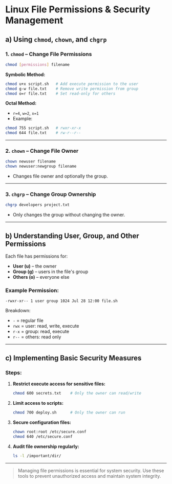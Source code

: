 # Linux File Permissions & Security Management

## a) Using `chmod`, `chown`, and `chgrp`

### 1. `chmod` – Change File Permissions
```bash
chmod [permissions] filename
```

**Symbolic Method:**
```bash
chmod u+x script.sh   # Add execute permission to the user
chmod g-w file.txt    # Remove write permission from group
chmod o=r file.txt    # Set read-only for others
```

**Octal Method:**
- `r=4`, `w=2`, `x=1`
- Example:
```bash
chmod 755 script.sh   # rwxr-xr-x
chmod 644 file.txt    # rw-r--r--
```

---

### 2. `chown` – Change File Owner
```bash
chown newuser filename
chown newuser:newgroup filename
```
- Changes file owner and optionally the group.

---

### 3. `chgrp` – Change Group Ownership
```bash
chgrp developers project.txt
```
- Only changes the group without changing the owner.

---

## b) Understanding User, Group, and Other Permissions

Each file has permissions for:
- **User (u)** – the owner
- **Group (g)** – users in the file's group
- **Others (o)** – everyone else

### Example Permission:
```
-rwxr-xr-- 1 user group 1024 Jul 28 12:00 file.sh
```

Breakdown:
- `-` = regular file
- `rwx` = user: read, write, execute
- `r-x` = group: read, execute
- `r--` = others: read only

---

## c) Implementing Basic Security Measures

### Steps:
1. **Restrict execute access for sensitive files:**
   ```bash
   chmod 600 secrets.txt    # Only the owner can read/write
   ```

2. **Limit access to scripts:**
   ```bash
   chmod 700 deploy.sh      # Only the owner can run
   ```

3. **Secure configuration files:**
   ```bash
   chown root:root /etc/secure.conf
   chmod 640 /etc/secure.conf
   ```
4. **Audit file ownership regularly:**
   ```bash
   ls -l /important/dir/
   ```

---

> Managing file permissions is essential for system security. Use these tools to prevent unauthorized access and maintain system integrity.
